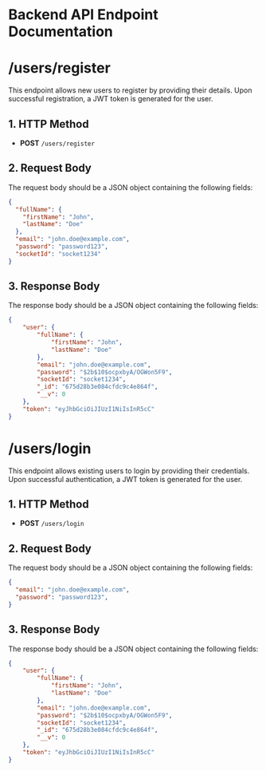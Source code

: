 # Backend API Endpoint Documentation 
# /users/register

This endpoint allows new users to register by providing their details. Upon successful registration, a JWT token is generated for the user.

## 1. HTTP Method
- **POST** `/users/register`

## 2. Request Body
The request body should be a JSON object containing the following fields:

```json
{                                   
  "fullName": {                     
    "firstName": "John",            
    "lastName": "Doe"               
  },
  "email": "john.doe@example.com",  
  "password": "password123",        
  "socketId": "socket1234"          
}
```

## 3. Response Body
The response body should be a JSON object containing the following fields:

```json
{                                               
    "user": {                                   
        "fullName": {                           
            "firstName": "John",                
            "lastName": "Doe"                   
        },
        "email": "john.doe@example.com",        
        "password": "$2b$10$ocpxbyA/OGWon5F9",  
        "socketId": "socket1234",               
        "_id": "675d28b3e084cfdc9c4e864f",      
        "__v": 0
    },
    "token": "eyJhbGciOiJIUzI1NiIsInR5cC"       
}
```
# /users/login
This endpoint allows existing users to login by providing their credentials. Upon successful authentication, a JWT token is generated for the user.
## 1. HTTP Method
- **POST** `/users/login`


## 2. Request Body
The request body should be a JSON object containing the following fields:

```json
{                                   
  "email": "john.doe@example.com",  
  "password": "password123",        
}
```

## 3. Response Body
The response body should be a JSON object containing the following fields:

```json
{                                               
    "user": {                                   
        "fullName": {                           
            "firstName": "John",                
            "lastName": "Doe"                   
        },
        "email": "john.doe@example.com",        
        "password": "$2b$10$ocpxbyA/OGWon5F9",  
        "socketId": "socket1234",               
        "_id": "675d28b3e084cfdc9c4e864f",      
        "__v": 0
    },
    "token": "eyJhbGciOiJIUzI1NiIsInR5cC"       
}
```